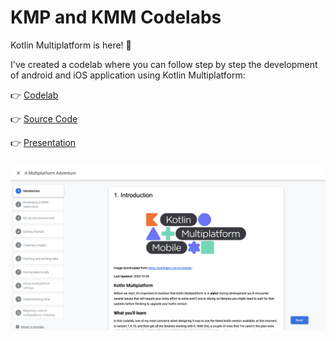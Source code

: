 # KMP and KMM Codelabs

Kotlin Multiplatform is here! 🙌

I've created a codelab where you can follow step by step the development of android and iOS application using Kotlin Multiplatform:

👉 [Codelab](https://cmota.github.io/kmp-codelabs/)

👉 [Source Code](https://github.com/cmota/kmm-a-multiplatform-adventure)

👉 [Presentation](https://speakerdeck.com/cmota/a-multiplatform-adventure)


<h3 align="center">
  <img src="img/codelab-a-multiplatform-adventure.png" alt="Codelab: A Multiplatform Adventure" />
</h3>
